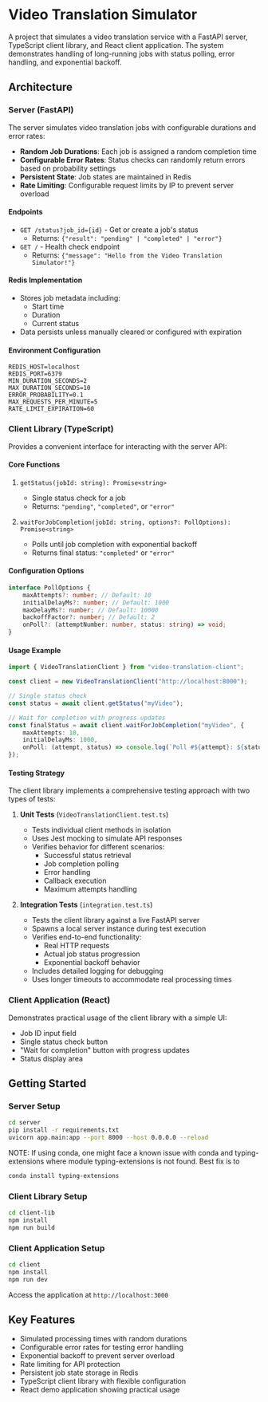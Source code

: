 # Video Translation Simulator

A project that simulates a video translation service with a FastAPI server, TypeScript client library, and React client application. The system demonstrates handling of long-running jobs with status polling, error handling, and exponential backoff.

## Architecture

### Server (FastAPI)

The server simulates video translation jobs with configurable durations and error rates:

-   **Random Job Durations**: Each job is assigned a random completion time
-   **Configurable Error Rates**: Status checks can randomly return errors based on probability settings
-   **Persistent State**: Job states are maintained in Redis
-   **Rate Limiting**: Configurable request limits by IP to prevent server overload

#### Endpoints

-   `GET /status?job_id={id}` - Get or create a job's status
    -   Returns: `{"result": "pending" | "completed" | "error"}`
-   `GET /` - Health check endpoint
    -   Returns: `{"message": "Hello from the Video Translation Simulator!"}`

#### Redis Implementation

-   Stores job metadata including:
    -   Start time
    -   Duration
    -   Current status
-   Data persists unless manually cleared or configured with expiration

#### Environment Configuration

```
REDIS_HOST=localhost
REDIS_PORT=6379
MIN_DURATION_SECONDS=2
MAX_DURATION_SECONDS=10
ERROR_PROBABILITY=0.1
MAX_REQUESTS_PER_MINUTE=5
RATE_LIMIT_EXPIRATION=60
```

### Client Library (TypeScript)

Provides a convenient interface for interacting with the server API:

#### Core Functions

1. `getStatus(jobId: string): Promise<string>`

    - Single status check for a job
    - Returns: `"pending"`, `"completed"`, or `"error"`

2. `waitForJobCompletion(jobId: string, options?: PollOptions): Promise<string>`
    - Polls until job completion with exponential backoff
    - Returns final status: `"completed"` or `"error"`

#### Configuration Options

```typescript
interface PollOptions {
    maxAttempts?: number; // Default: 10
    initialDelayMs?: number; // Default: 1000
    maxDelayMs?: number; // Default: 10000
    backoffFactor?: number; // Default: 2
    onPoll?: (attemptNumber: number, status: string) => void;
}
```

#### Usage Example

```typescript
import { VideoTranslationClient } from "video-translation-client";

const client = new VideoTranslationClient("http://localhost:8000");

// Single status check
const status = await client.getStatus("myVideo");

// Wait for completion with progress updates
const finalStatus = await client.waitForJobCompletion("myVideo", {
    maxAttempts: 10,
    initialDelayMs: 1000,
    onPoll: (attempt, status) => console.log(`Poll #${attempt}: ${status}`),
});
```

#### Testing Strategy

The client library implements a comprehensive testing approach with two types of tests:

1. **Unit Tests** (`VideoTranslationClient.test.ts`)

    - Tests individual client methods in isolation
    - Uses Jest mocking to simulate API responses
    - Verifies behavior for different scenarios:
        - Successful status retrieval
        - Job completion polling
        - Error handling
        - Callback execution
        - Maximum attempts handling

2. **Integration Tests** (`integration.test.ts`)
    - Tests the client library against a live FastAPI server
    - Spawns a local server instance during test execution
    - Verifies end-to-end functionality:
        - Real HTTP requests
        - Actual job status progression
        - Exponential backoff behavior
    - Includes detailed logging for debugging
    - Uses longer timeouts to accommodate real processing times

### Client Application (React)

Demonstrates practical usage of the client library with a simple UI:

-   Job ID input field
-   Single status check button
-   "Wait for completion" button with progress updates
-   Status display area

## Getting Started

### Server Setup

```bash
cd server
pip install -r requirements.txt
uvicorn app.main:app --port 8000 --host 0.0.0.0 --reload
```

NOTE: If using conda, one might face a known issue with conda and typing-extensions where module typing-extensions is not found. Best fix is to

```bash
conda install typing-extensions
```

### Client Library Setup

```bash
cd client-lib
npm install
npm run build
```

### Client Application Setup

```bash
cd client
npm install
npm run dev
```

Access the application at `http://localhost:3000`

## Key Features

-   Simulated processing times with random durations
-   Configurable error rates for testing error handling
-   Exponential backoff to prevent server overload
-   Rate limiting for API protection
-   Persistent job state storage in Redis
-   TypeScript client library with flexible configuration
-   React demo application showing practical usage
